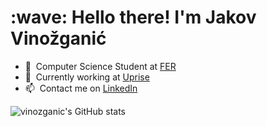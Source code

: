 <h1 align="left" id="macropower-title">:wave: Hello there! I'm Jakov Vinožganić</h1>

- :school: &nbsp;Computer Science Student at [FER]
- :office: &nbsp;Currently working at [Uprise]
- :mailbox: &nbsp;Contact me on [LinkedIn]

![vinozganic's GitHub stats](https://github-readme-stats.vercel.app/api?username=vinozganic&show_icons=true&theme=tokyonight)

[Uprise]: https://www.uprise.hr "Uprise.hr"
[LinkedIn]: https://linkedin.com/in/jakov-vinožganić-06aa3b139 "Jakov Vinožganić LinkedIn"
[FER]: https://www.fer.unizg.hr "FER"
